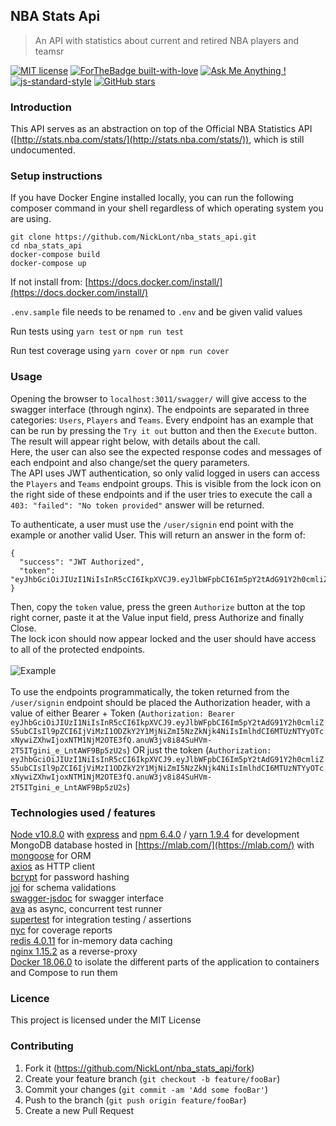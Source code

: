 ## **NBA Stats Api**
> An API with statistics about current and retired NBA players and teamsr

[![MIT license](https://img.shields.io/badge/License-MIT-blue.svg)](https://lbesson.mit-license.org/)
[![ForTheBadge built-with-love](http://ForTheBadge.com/images/badges/built-with-love.svg)](https://GitHub.com/NickLont/)
[![Ask Me Anything !](https://img.shields.io/badge/Ask%20me-anything-1abc9c.svg)](https://github.com/NickLont/nba_stats_api/issues/new)
[![js-standard-style](https://img.shields.io/badge/standard-javascript-yellow.svg?style=flat-square)](https://github.com/feross/standard)
[![GitHub stars](https://img.shields.io/github/stars/NickLont/nba_stats_api.svg?style=social&label=Star&maxAge=2592000)](https://GitHub.com/NickLont/nba_stats_api/stargazers/)


### Introduction

This API serves as an abstraction on top of the Official NBA Statistics API ([http://stats.nba.com/stats/](http://stats.nba.com/stats/)), which is still undocumented.

### Setup instructions
If you have Docker Engine installed locally, you can run the following composer command in your shell regardless of which operating system you are using.
```
git clone https://github.com/NickLont/nba_stats_api.git
cd nba_stats_api
docker-compose build
docker-compose up
```

If not install from: [https://docs.docker.com/install/](https://docs.docker.com/install/)

`.env.sample` file needs to be renamed to `.env` and be given valid values

Run tests using
`yarn test`
or
`npm run test`

Run test coverage using `yarn cover` or `npm run cover`

### Usage

Opening the browser to `localhost:3011/swagger/` will give access
to the swagger interface (through nginx).
The endpoints are separated in three categories: `Users`, `Players` and `Teams`.
Every endpoint has an example that can be run by pressing the `Try it out` button and then the `Execute` button.
The result will appear right below, with details about the call.<br />
Here, the user can also see the expected response codes and messages of each endpoint and also change/set the query parameters.<br />
The API uses JWT authentication, so only valid logged in users can access the `Players` and `Teams` endpoint groups.
This is visible from the lock icon on the right side of these endpoints and if the user tries to execute the call a `403: "failed": "No token provided"` answer will be returned.

To authenticate, a user must use the `/user/signin` end point with the example or another valid User. This will return an answer in the form of:
```
{
  "success": "JWT Authorized",
  "token": "eyJhbGciOiJIUzI1NiIsInR5cCI6IkpXVCJ9.eyJlbWFpbCI6Im5pY2tAdG91Y2h0cmliZS5ubCIsIl9pZCI6IjViMzI1ODZkY2Y1MjNiZmI5NzZkNjk4NiIsImlhdCI6MTUzNTYyNjYxMiwiZXhwIjoxNTM1NjMzODEyfQ.gBZGkzJq_upJK06oN5ZsztQwQd9nrR5atwXbCVZqajQ"
}
```
Then, copy the `token` value, press the green `Authorize` button at the top right corner, paste it at the Value input field, press Authorize and finally Close.<br />
The lock icon should now appear locked and the user should have access to all of the protected endpoints.
<br />
<br />
 ![Example](http://recordit.co/2nqMzIUitH.gif)
<br />
<br />
To use the endpoints programmatically, the token returned from the `/user/signin` endpoint should be placed the Authorization header, with a value of either Bearer + Token (`Authorization: Bearer eyJhbGciOiJIUzI1NiIsInR5cCI6IkpXVCJ9.eyJlbWFpbCI6Im5pY2tAdG91Y2h0cmliZS5ubCIsIl9pZCI6IjViMzI1ODZkY2Y1MjNiZmI5NzZkNjk4NiIsImlhdCI6MTUzNTYyOTcxNywiZXhwIjoxNTM1NjM2OTE3fQ.anuW3jv8i84SuHVm-2T5ITgini_e_LntAWF9Bp5zU2s`)
 OR just the token (`Authorization: eyJhbGciOiJIUzI1NiIsInR5cCI6IkpXVCJ9.eyJlbWFpbCI6Im5pY2tAdG91Y2h0cmliZS5ubCIsIl9pZCI6IjViMzI1ODZkY2Y1MjNiZmI5NzZkNjk4NiIsImlhdCI6MTUzNTYyOTcxNywiZXhwIjoxNTM1NjM2OTE3fQ.anuW3jv8i84SuHVm-2T5ITgini_e_LntAWF9Bp5zU2s`)

### Technologies used / features

[Node v10.8.0](https://github.com/nodejs/node) with [express](https://github.com/expressjs/express) and [npm 6.4.0](https://www.npmjs.com/) / [yarn 1.9.4](https://github.com/yarnpkg/yarn ) for development <br />
MongoDB database hosted in [https://mlab.com/](https://mlab.com/) with [mongoose](https://github.com/Automattic/mongoose) for ORM<br/>
[axios](https://github.com/axios/axios) as HTTP client <br />
[bcrypt](https://github.com/kelektiv/node.bcrypt.js/) for password hashing <br />
[joi](https://github.com/hapijs/joi) for schema validations <br/>
[swagger-jsdoc](https://github.com/Surnet/swagger-jsdoc) for swagger interface <br/>
[ava](https://github.com/avajs/ava) as async, concurrent test runner <br/>
[supertest](https://github.com/visionmedia/supertest) for integration testing / assertions <br/>
[nyc](https://github.com/istanbuljs/nyc) for coverage reports <br/>
[redis 4.0.11](https://redis.io/) for in-memory data caching <br/>
[nginx 1.15.2](https://www.nginx.com/) as a reverse-proxy <br/>
[Docker 18.06.0](https://www.docker.com/) to isolate the different parts of the application to containers and Compose to run them

### Licence
This project is licensed under the MIT License

### Contributing

1. Fork it (<https://github.com/NickLont/nba_stats_api/fork>)
2. Create your feature branch (`git checkout -b feature/fooBar`)
3. Commit your changes (`git commit -am 'Add some fooBar'`)
4. Push to the branch (`git push origin feature/fooBar`)
5. Create a new Pull Request
